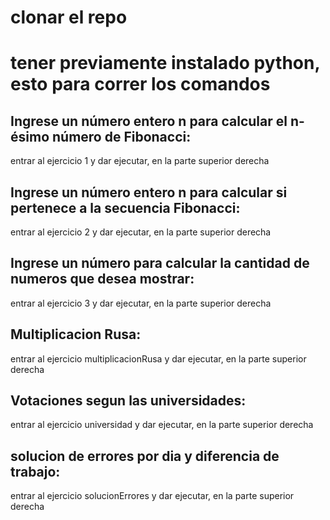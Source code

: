 # clonar el repo

# tener previamente instalado python, esto para correr los comandos 

## Ingrese un número entero n para calcular el n-ésimo número de Fibonacci:
entrar al ejercicio 1 y dar ejecutar, en la parte superior derecha

## Ingrese un número entero n para calcular si pertenece a la secuencia Fibonacci:
entrar al ejercicio 2 y dar ejecutar, en la parte superior derecha

## Ingrese un número para calcular la cantidad de numeros que desea mostrar:
entrar al ejercicio 3 y dar ejecutar, en la parte superior derecha

## Multiplicacion Rusa:
entrar al ejercicio multiplicacionRusa y dar ejecutar, en la parte superior derecha

## Votaciones segun las universidades:
entrar al ejercicio universidad y dar ejecutar, en la parte superior derecha

## solucion de errores por dia y diferencia de trabajo:
entrar al ejercicio solucionErrores y dar ejecutar, en la parte superior derecha
